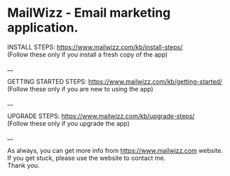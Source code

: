 MailWizz - Email marketing application.  
========
    
INSTALL STEPS: https://www.mailwizz.com/kb/install-steps/  
(Follow these only if you install a fresh copy of the app)  

__  

GETTING STARTED STEPS: https://www.mailwizz.com/kb/getting-started/    
(Follow these only if you are new to using the app)  
  
__  
      
UPGRADE STEPS: https://www.mailwizz.com/kb/upgrade-steps/  
(Follow these only if you upgrade the app)  

__  

As always, you can get more info from https://www.mailwizz.com website.  
If you get stuck, please use the website to contact me.  
Thank you.  
 